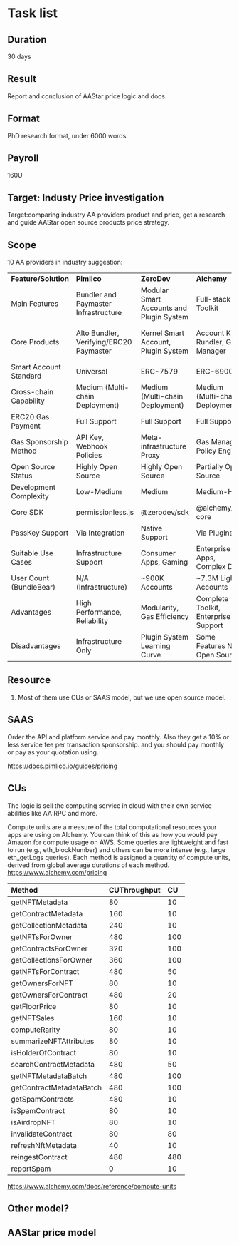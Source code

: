 # Task list
## Duration
30 days
## Result
Report and conclusion of AAStar price logic and docs.

## Format
PhD research format, under 6000 words.

## Payroll
160U

## Target: Industy Price investigation

Target:comparing industry AA providers product and price, get a research and 
guide AAStar open source products price strategy.

## Scope
10 AA providers in industry
suggestion:

|                         |                                         |                                          |                                      |                                    |                                         |                                              |                                             |                                             |
| ----------------------- | --------------------------------------- | ---------------------------------------- | ------------------------------------ | ---------------------------------- | --------------------------------------- | -------------------------------------------- | ------------------------------------------- | ------------------------------------------- |
| **Feature/Solution**    | **Pimlico**                             | **ZeroDev**                              | **Alchemy**                          | **Biconomy**                       | **Coinbase**                            | **Particle Network**                         | **Stackup**                                 | **AAStar**                                  |
| Main Features           | Bundler and Paymaster Infrastructure    | Modular Smart Accounts and Plugin System | Full-stack AA Toolkit                | Modular Cross-chain Smart Accounts | Ecosystem-specific AA Solution          | Cross-chain Unified Account and Balance      | Enterprise-grade Smart Account Solution     | A Community & Decentralized Account for All |
| Core Products           | Alto Bundler, Verifying/ERC20 Paymaster | Kernel Smart Account, Plugin System      | Account Kit, Rundler, Gas Manager    | Modular Smart Account, MEE         | Verifying Paymaster, Bundler API        | Universal Accounts, Omnichain Paymaster      | Enterprise Smart Wallet, Paymaster API      | SuperPaymaster, AirAccount, and COS72       |
| Smart Account Standard  | Universal                               | ERC-7579                                 | ERC-6900                             | ERC-7579                           | Universal                               | Proprietary+ERC-4337                         | Universal                                   | ERC-4337 EIP-7702                           |
| Cross-chain Capability  | Medium (Multi-chain Deployment)         | Medium (Multi-chain Deployment)          | Medium (Multi-chain Deployment)      | High (MEE)                         | Low (Base-focused)                      | Very High (Universal Account)                | Medium (Multi-chain Deployment)             | Limited, Future                             |
| ERC20 Gas Payment       | Full Support                            | Full Support                             | Full Support                         | Full Support                       | Partial Support                         | Full Support                                 | Full Support                                | Support                                     |
| Gas Sponsorship Method  | API Key, Webhook Policies               | Meta-infrastructure Proxy                | Gas Manager, Policy Engine           | Paymaster API, Policies            | Base Ecosystem Optimized                | Chain Abstraction Layer Sponsorship          | API Key, Enterprise Policies                | Hold SBT and Sponsored Seamlessly           |
| Open Source Status      | Highly Open Source                      | Highly Open Source                       | Partially Open Source                | Highly Open Source                 | Partially Open Source                   | Progressively Opening                        | Partially Open Source                       | Open Source                                 |
| Development Complexity  | Low-Medium                              | Medium                                   | Medium-High                          | Medium                             | Low                                     | Medium                                       | Medium-High                                 | Low                                         |
| Core SDK                | permissionless.js                       | @zerodev/sdk                             | @alchemy/aa-core                     | @biconomy/account                  | @coinbase/various-sdks                  | @particle-network/aa-sdk                     | userop.js                                   | AAStar SDK                                  |
| PassKey Support         | Via Integration                         | Native Support                           | Via Plugins                          | Via Modules                        | Via Integration                         | Via Auth Service                             | Native Support                              | Native Support                              |
| Suitable Use Cases      | Infrastructure Support                  | Consumer Apps, Gaming                    | Enterprise Apps, Complex DeFi        | Cross-chain Apps, DeFi             | Base Ecosystem Apps                     | Cross-chain Apps, Bitcoin L2                 | Enterprise Collaboration Apps               | Ethereum, Layer2(SuperChain and more)       |
| User Count (BundleBear) | N/A (Infrastructure)                    | ~900K Accounts                           | ~7.3M Light Accounts                 | ~224K Accounts                     | ~36K Accounts                           | ~200K+ on Bitcoin L2                         | ~34K Accounts                               | Infra, beginning                            |
| Advantages              | High Performance, Reliability           | Modularity, Gas Efficiency               | Complete Toolkit, Enterprise Support | Cross-chain Capability, Modularity | Base Ecosystem Integration, Ease of Use | Cross-chain Unified Account, Bitcoin Support | Enterprise Security, Collaboration Features | Dual Signature and Web2 UX                  |
| Disadvantages           | Infrastructure Only                     | Plugin System Learning Curve             | Some Features Not Open Source        | Infrastructure Dependencies        | Ecosystem Limitations                   | Newer Solution                               | Enterprise Focus, Generality                | Still on developing                         |



## Resource
1. Most of them use CUs or SAAS model, but we use open source model.

## SAAS
Order the API and platform service and pay monthly.
Also they get a 10% or less service fee per transaction sponsorship.
and you should pay monthly or pay as your quotation using.

https://docs.pimlico.io/guides/pricing




## CUs
The logic is sell the computing service in cloud with their own service abilities like AA RPC and more.

Compute units are a measure of the total computational resources your apps are using on Alchemy. You can think of this as how you would pay Amazon for compute usage on AWS. Some queries are lightweight and fast to run (e.g., eth_blockNumber) and others can be more intense (e.g., large eth_getLogs queries). Each method is assigned a quantity of compute units, derived from global average durations of each method.
https://www.alchemy.com/pricing

| Method                   | CUThroughput | CU   |
| :----------------------- | :----------- | :--- |
| getNFTMetadata           | 80           | 10   |
| getContractMetadata      | 160          | 10   |
| getCollectionMetadata    | 240          | 10   |
| getNFTsForOwner          | 480          | 100  |
| getContractsForOwner     | 320          | 100  |
| getCollectionsForOwner   | 360          | 100  |
| getNFTsForContract       | 480          | 50   |
| getOwnersForNFT          | 80           | 10   |
| getOwnersForContract     | 480          | 20   |
| getFloorPrice            | 80           | 10   |
| getNFTSales              | 160          | 10   |
| computeRarity            | 80           | 10   |
| summarizeNFTAttributes   | 80           | 10   |
| isHolderOfContract       | 80           | 10   |
| searchContractMetadata   | 480          | 50   |
| getNFTMetadataBatch      | 480          | 100  |
| getContractMetadataBatch | 480          | 100  |
| getSpamContracts         | 480          | 10   |
| isSpamContract           | 80           | 10   |
| isAirdropNFT             | 80           | 10   |
| invalidateContract       | 80           | 80   |
| refreshNftMetadata       | 40           | 10   |
| reingestContract         | 480          | 480  |
| reportSpam               | 0            | 10   |


https://www.alchemy.com/docs/reference/compute-units

## Other model?

## AAStar price model